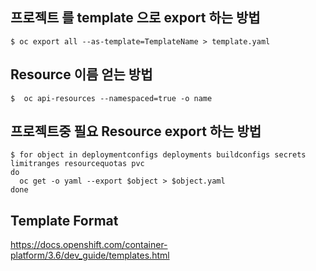 ## 프로젝트 를 template 으로 export 하는 방법

``` console 
$ oc export all --as-template=TemplateName > template.yaml
```

## Resource 이름 얻는 방법

``` console
$  oc api-resources --namespaced=true -o name
```

## 프로젝트중 필요 Resource export 하는 방법

``` console
$ for object in deploymentconfigs deployments buildconfigs secrets limitranges resourcequotas pvc
do
  oc get -o yaml --export $object > $object.yaml
done
``` 

## Template Format

https://docs.openshift.com/container-platform/3.6/dev_guide/templates.html



